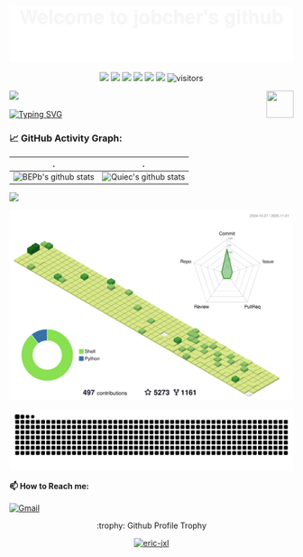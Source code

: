 ![](https://raw.githubusercontent.com/BEPb/BEPb/2334d4f1971d8d86f32b9408636fe5862368a902/assets/Bottom_up.svg)

<p align="center">
    <a href="https://github.com/eric-jxl/eric-jxl"><img src="https://img.shields.io/badge/status-updating-brightgreen.svg"></a>
    <a href="https://github.com/python/cpython"><img src="https://img.shields.io/badge/Python-3.9-FF1493.svg"></a>
    <a href="https://github.com/eric-jxl/eric-jxl"><img src="https://img.shields.io/github/go-mod/go-version/eric-jxl/Go?color=blue&label=go&logo=go"></a>
    <a href="https://github.com/eric-jxl/eric-jxl/graphs/contributors"><img src="https://img.shields.io/github/contributors/BEPb/BEPb?color=blue"></a>
    <a href="https://github.com/BEPb/BEPb/stargazers"><img src="https://img.shields.io/github/stars/eric-jxl/eric-jxl.svg?logo=github"></a>
    <a href="https://github.com/eric-jxl/eric-jxl/network/members"><img src="https://img.shields.io/github/forks/eric-jxl/eric-jxl.svg?color=blue&logo=github"></a>
    <img src="https://visitor-badge.laobi.icu/badge?page_id=eric-jxl.eric-jxl" alt="visitors"/>   
</p>

![](https://github.com/BEPb/BEPb/blob/main/src/header_.png?raw=true)
<a href="https://www.python.org/"><img src="https://upload.wikimedia.org/wikipedia/commons/c/c3/Python-logo-notext.svg" align="right" height="48" width="48" ></a>

<!--   my-ticker -->    
[![Typing SVG](https://readme-typing-svg.herokuapp.com?color=%2336BCF7&center=true&vCenter=true&width=600&lines=Hi+there+👋,+I+am+Eric-Jxl!;+Welcome+to+My+Profile!;Over+4+years+of+programming+experience;Always+learning+new+things+;Machine+learning+enthusiast+;Kaggle+community+member)](https://git.io/typing-svg)



<!--   GitHub stats graph -->
### 📈 GitHub Activity Graph:

| .                                                                                                                                       | .                                                                                                                         |
|-----------------------------------------------------------------------------------------------------------------------------------------|---------------------------------------------------------------------------------------------------------------------------|
| ![BEPb's github stats](https://github-readme-stats.vercel.app/api?username=eric-jxl&show_icons=true&theme=radical&include_all_commits=true) | ![Quiec's github stats](https://github-readme-stats.vercel.app/api/top-langs/?username=eric-jxl&theme=radical&layout=compact) |

<img src="https://github-readme-streak-stats.herokuapp.com/?user=eric-jxl"></img>

<!--   profile-green-animate -->
![](https://raw.githubusercontent.com/BEPb/BEPb/2334d4f1971d8d86f32b9408636fe5862368a902/profile-3d-contrib/profile-green-animate.svg)

<!--   grid-snake -->
![](https://raw.githubusercontent.com/BEPb/BEPb/c8340496c606bbc8952a5ccdf16ae90af3e38d24/github-contribution-grid-snake.svg)





**📫 How to Reach me:**

<p align="left">
<a href="mailto:jxleric95@gmail.com" target="blank"><img align="center" src="https://raw.githubusercontent.com/BEPb/BEPb/master/assets/gmail.svg" alt="Gmail" height="30" width="30" /></a>
</p>

<div align="center">
<summary>:trophy: Github Profile Trophy</summary>
</div>

<p align="center"> 
<a href="https://github.com/ryo-ma/github-profile-trophy"><img src="https://github-profile-trophy.vercel.app/?username=eric-jxl" alt="eric-jxl" /></a>
</p>
